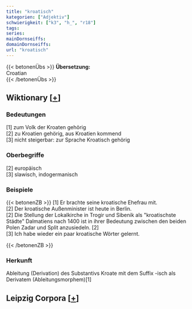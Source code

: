 ```yaml
---
title: "kroatisch"
kategorien: ["Adjektiv"]
schwierigkeit: ["k3", "h_", "r18"]
tags:
series:
mainDornseiffs:
domainDornseiffs:
url: "kroatisch"
---
```


{{< betonenÜbs >}}
**Übersetzung:**  
Croatian  
{{< /betonenÜbs >}}

## Wiktionary [[+](https://de.wiktionary.org/wiki/kroatisch)]

### Bedeutungen
[1] zum Volk der Kroaten gehörig  
[2] zu Kroatien gehörig, aus Kroatien kommend  
[3] nicht steigerbar: zur Sprache Kroatisch gehörig  

### Oberbegriffe
[2] europäisch  
[3] slawisch, indogermanisch  

### Beispiele
{{< betonenZB >}}
[1] Er brachte seine kroatische Ehefrau mit.  
[2] Der kroatische Außenminister ist heute in Berlin.  
[2] Die Stellung der Lokalkirche in Trogir und Sibenik als "kroatischste Städte" Dalmatiens nach 1400 ist in ihrer Bedeutung zwischen den beiden Polen Zadar und Split anzusiedeln. [2]  
[3] Ich habe wieder ein paar kroatische Wörter gelernt.  

{{< /betonenZB >}}
### Herkunft
Ableitung (Derivation) des Substantivs Kroate mit dem Suffix -isch als Derivatem (Ableitungsmorphem)[1]  


## Leipzig Corpora [[+](https://corpora.uni-leipzig.de/en/res?word=kroatisch&corpusId=deu_newscrawl-public_2018)]

